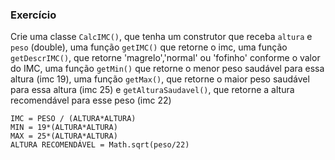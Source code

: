 ### **Exercício**

Crie uma classe `CalcIMC()`, que tenha um construtor que
receba `altura` e `peso` (double), uma função `getIMC()`
que retorne o imc, uma função `getDescrIMC()`, que retorne
'magrelo','normal' ou 'fofinho' conforme o valor do IMC,
uma função `getMin()` que retorne o menor peso saudável para
essa altura (imc 19), uma função `getMax()`, que retorne o maior
peso saudável para essa altura (imc 25) e `getAlturaSaudavel()`,
que retorne a altura recomendável para esse peso (imc 22)

```
IMC = PESO / (ALTURA*ALTURA)
MIN = 19*(ALTURA*ALTURA)
MAX = 25*(ALTURA*ALTURA)
ALTURA RECOMENDÁVEL = Math.sqrt(peso/22)
```   